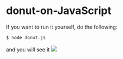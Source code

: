 # donut-on-JavaScript
If you want to run it yourself, do the following:
```bash
$ node donut.js
```
and you will see it
![](https://github.com/donut-on-JavaScript/gtd91xvup9b51.gif)
